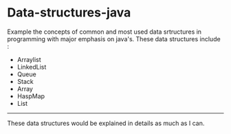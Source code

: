 # Data-structures-java
Example the concepts of common and most used data srtructures in programming with major emphasis on java's.
These data structures include : 
* Arraylist
* LinkedList
* Queue
* Stack
* Array
* HaspMap
* List
**************
These data structures would be explained in details as much as I can.
